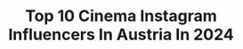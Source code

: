 ---
title: Top 10 Cinema Instagram Influencers In Austria In 2024
description: >-
  Find top cinema Instagram influencers in Austria in 2024. Most popular hashtags: #streetdreamsmag #depthobsessed #citygrammers #photocinematica.
platform: Instagram
hits: 31
text_top: Identify the best Instagram influencers on inBeat.
text_bottom: Our platform aggregates 31 Instagram influencers like this in Austria for you to contact.
profiles:
  - username: "holyhohli"
    fullname: >-
      Matthias Hohlrieder
    bio: >-
      🇦🇹 Wannabe Pro Triathlete training in 🇦🇺 | Cinematographer 🎥 | Photographer 📸 / Part-time coffee shop owner @kaffeeschmiede_steyr
    location: "Austria"
    followers: 24009
    engagement: 277
    commentsToLikes: 0.014345
    id: ck6tmmt7v84sl0j71me16nyk1
    verified: false
    hashtags: "#themomentisnow, #swim, #triathlon, #leicamag"
  - username: "danielkofler"
    fullname: >-
      Daniel Kofler
    bio: >-
      ★ Speedflying│Speedriding│Paragliding Enthusiast ★ POV Photography & Cinematography│ ★ Ambassador: @salewa │@zaniergloves │
    location: "Austria"
    followers: 17765
    engagement: 366
    commentsToLikes: 0.019741
    id: ck14h8wm494ge0i19kbr5s6n3
    verified: false
    hashtags: "#visitosttirol, #visitaustria, #swooping, #austriaalps"
  - username: "richardladkani"
    fullname: >-
      Richard Ladkani
    bio: >-
      Recent films: @seaofshadows & #TheIvoryGame / Writer, Director & Cinematographer with a strong focus on environmental and social issues.
    location: "Austria"
    followers: 18131
    engagement: 79
    commentsToLikes: 0.046630
    id: ck0u9of6dad4b0i195gmdmolj
    verified: false
    hashtags: "#globalwarming, #tedcountdown, #natgeo, #sundance"
  - username: "patrick.fpv"
    fullname: >-
      Patrick Lombardi
    bio: >-
      Professional FPV Drone Pilot 🚁 🌍Currently: lake Garda, North Italy 🇮🇹 DM or email for Collab 🤝
    location: "Austria"
    followers: 13793
    engagement: 4524
    commentsToLikes: 0.038336
    id: ck0tuxk58946f0i19v83cjzoc
    verified: false
    hashtags: "#fpvmagazine, #gopro, #extreme, #fpvamazing"
  - username: "a_l_x_ender"
    fullname: >-
      Alexander
    bio: >-
      •street• VIENNA /EU TEAM @street.grammers #TeamGalaxy @samsungaustria Founder @wienerblicke @lumecube ambassador 2nd @a_l_x_2.0 @thedarkpr0ject
    location: "Austria"
    followers: 101725
    engagement: 266
    commentsToLikes: 0.031130
    id: ck0vuxfusmlqu0i19cpi6p6mp
    verified: false
    hashtags: "#timeless, #agameoftones, #streetshared, #depthobsessed"
  - username: "patrick.hawlik"
    fullname: >-
      ᴘᴀᴛʀɪᴄᴋ ʜᴀᴡʟɪᴋ
    bio: >-
      “𝘏𝘢𝘷𝘦 𝘯𝘰 𝘧𝘦𝘢𝘳 𝘰𝘧 𝘱𝘦𝘳𝘧𝘦𝘤𝘵𝘪𝘰𝘯, 𝘺𝘰𝘶’𝘭𝘭 𝘯𝘦𝘷𝘦𝘳 𝘳𝘦𝘢𝘤𝘩 𝘪𝘵.” – 𝘚𝘢𝘭𝘷𝘢𝘥𝘰𝘳 𝘋𝘢𝘭 📍 Based in Austria/Vienna 📬 Feel free to DM me
    location: "Austria"
    followers: 7608
    engagement: 595
    commentsToLikes: 0.254426
    id: ck9wdvgrwhg2p0j78o68ju8hw
    verified: false
    hashtags: "#photocinematica, #ports, #visualmags, #cinesomnia"
  - username: "a_l_x_2.0"
    fullname: >-
      Alexander
    bio: >-
      Main account @a_l_x_ender Urban Portraits / Street / Art /Symmetry VIENNA/EU based DM for Collabs and Shootings LEICA M10 / SONY A7r4
    location: "Austria"
    followers: 14269
    engagement: 1045
    commentsToLikes: 0.031704
    id: ckaozc5ikl7kn0i78sgmkztts
    verified: false
    hashtags: "#visualgrams, #shotsdelight, #streetgrammers, #milliondollarvisuals"
  - username: "stani_film"
    fullname: >-
      S t a n i s l a v C e k a n
    bio: >-
      🖋stanleycekan@gmail.com 📍Vienna|AT 🇦🇹 SK🇸🇰 Mod.: @streetsfired @streetfujieye 📷 Fujifilm x pro 2&3 || ALL KIND OF SHOTS ll
    location: "Austria"
    followers: 25518
    engagement: 754
    commentsToLikes: 0.085900
    id: ck5qdbpc1ut0v0i117y1umkhr
    verified: false
    hashtags: "#streetdreamsmag, #nightmaremagazine, #dofaddicts, #knowthismind"
  - username: "robz_shotz"
    fullname: >-
      Robert Nitsch
    bio: >-
      I love photography and coffee! • Vienna📍🇦🇹 •Dad🎈🎈 •2nd @robz_carz •📷 Canon Eos R5/Leica •Architecture•Street•Urbex•Nature •DM for collaboration!
    location: "Austria"
    followers: 13615
    engagement: 503
    commentsToLikes: 0.091846
    id: ck15ub7wqmbn90i19kclm2lef
    verified: false
    hashtags: "#electic, #leica, #fujilovers, #toneception"
  - username: "hyprdhan"
    fullname: >-
      DHAN LIM
    bio: >-
      URBAN & PORTRAIT PHOTOGRAPHER —————————————————— แทน + My perspective 🇦🇹🇹🇭 📸: @xiaomi.austria #teamxiaomi 📍Vienna | Europe DM for collabs & prints!
    location: "Austria"
    followers: 6553
    engagement: 758
    commentsToLikes: 0.170682
    id: ckaoraznpmhgn0i78go8z78fb
    verified: false
    hashtags: "#streetgrammers, #wien, #depthgrammers, #streetsineurope"
---
